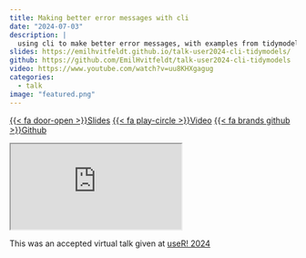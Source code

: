 ```yaml
---
title: Making better error messages with cli
date: "2024-07-03"
description: |
  using cli to make better error messages, with examples from tidymodels
slides: https://emilhvitfeldt.github.io/talk-user2024-cli-tidymodels/
github: https://github.com/EmilHvitfeldt/talk-user2024-cli-tidymodels
video: https://www.youtube.com/watch?v=uu8KHXgagug
categories:
  - talk
image: "featured.png"
---
```


<a href="https://emilhvitfeldt.github.io/talk-user2024-cli-tidymodels/" class="listing-slides btn-links">{{< fa door-open >}}Slides<a>
<a href="https://www.youtube.com/watch?v=uu8KHXgagug" class="listing-video btn-links">{{< fa play-circle >}}Video<a>
<a href="https://github.com/EmilHvitfeldt/talk-user2024-cli-tidymodels" class="listing-github btn-links">{{< fa brands github >}}Github<a>
      
<iframe class="slide-deck" src="https://emilhvitfeldt.github.io/talk-user2024-cli-tidymodels/"></iframe>
        
This was an accepted virtual talk given at [useR! 2024](https://user2024.r-project.org/)
